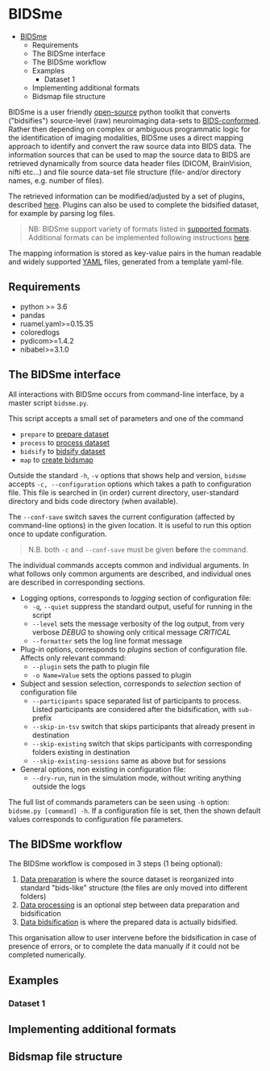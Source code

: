 # BIDSme

- [BIDSme](#bidsme)
  - [<a name="requirements"></a> Requirements](#-requirements)
  - [<a name="interface"></a> The BIDSme interface](#-the-bidsme-interface)
  - [<a name="workflow"> </a>The BIDSme workflow](#-the-bidsme-workflow)
  - [<a name="examples"></a>Examples](#examples)
    - [<a name="ex1"></a>Dataset 1](#dataset-1)
  - [<a name="new_formats"></a>Implementing additional formats](#implementing-additional-formats)
  - [<a name="bidsmap"></a>Bidsmap file structure](#bidsmap-file-structure)


BIDSme is a user friendly
[open-source](https://gitlab.uliege.be/CyclotronResearchCentre/Public/bidstools/bidsme/bidsme)
python toolkit that converts ("bidsifies") source-level (raw) neuroimaging 
data-sets to [BIDS-conformed](https://bids-specification.readthedocs.io/en/stable).
Rather then depending on complex or ambiguous programmatic logic for the 
identification of imaging modalities, BIDSme uses a direct mapping approach to 
identify and convert the raw source data into BIDS data. The information sources 
that can be used to map the source data to BIDS are retrieved dynamically from 
source data header files (DICOM, BrainVision, nifti etc...) and file source data-set 
file structure (file- and/or directory names, e.g. number of files).

The retrieved information can be modified/adjusted by a set of plugins, 
described [here](#plugins). Plugins can also be used to complete the bidsified 
dataset, for example by parsing log files. 

> NB: BIDSme support variety of formats listed in [supported formats](#formats). 
Additional formats can be implemented following instructions [here](#new_formats).

The mapping information is stored as key-value pairs in the human readable and 
widely supported [YAML](http://yaml.org/) files, generated from a template yaml-file.

## <a name="requirements"></a> Requirements
- python >= 3.6
- pandas
- ruamel.yaml>=0.15.35
- coloredlogs
- pydicom>=1.4.2
- nibabel>=3.1.0

## <a name="interface"></a> The BIDSme interface

All interactions with BIDSme occurs from command-line interface, by a master script `bidsme.py`.

This script accepts a small set of parameters and one of the command 

- `prepare` to [prepare dataset](./doc/00_data_preparation.md#wf_prep)
- `process` to [process dataset](./doc/00_data_preparation.md#wf_process)
- `bidsify` to [bidsify dataset](./doc/10_data_bidsification.md#wf_bids)
- `map` to [create bidsmap](./doc/10_data_bidsification.md#wf_map)

Outside the standard `-h`, `-v` options that shows help and version, `bidsme` accepts 
`-c, --configuration` options which takes a path to configuration file. 
This file is searched in (in order) current directory, user-standard directory and 
bids code directory (when available).

The `--conf-save` switch saves the current configuration (affected by command-line
options) in the given location. It is useful to run this option once to update configuration.

> N.B. both `-c` and `--conf-save` must be given **before** the command.

The individual commands accepts common and individual arguments. 
In what follows only common arguments are described, and individual ones are 
described in corresponding sections.

- <a name="gen_cli"></a>Logging options, corresponds to *logging* section of configuration file:
    *  `-q`, `--quiet` suppress the standard output, useful for running in the script
    * `--level` sets the message verbosity of the log output, from very verbose *DEBUG*
    to showing only critical message *CRITICAL*
    * `--formatter` sets the log line format message 
- Plug-in options, corresponds to *plugins* section of configuration file. Affects only
relevant command: 
    * `--plugin` sets the path to plugin file
    * `-o Name=Value` sets the options passed to plugin
- Subject and session selection, corresponds to *selection* section of configuration file
    * `--participants` space separated list of participants to process. Listed participants
    are considered after the bidsification, with `sub-` prefix
    * `--skip-in-tsv` switch that skips participants that already present in destination
    * `--skip-existing` switch that skips participants with corresponding folders existing
    in destination
    * `--skip-existing-sessions` same as above but for sessions
- General options, non existing in configuration file:
    * `--dry-run`, run in the simulation mode, without writing anything outside the
    logs

The full list of commands parameters can be seen using `-h` option:
`bidsme.py [command] -h`.
If a configuration file is set, then the shown default values corresponds to configuration file
parameters.

## <a name="workflow"> </a>The BIDSme workflow

The BIDSme workflow is composed in 3 steps (1 being optional):

  1. [Data preparation](./doc/00_data_preparation.md#wf_prep) is where the source dataset is reorganized into standard "bids-like" structure (the files are only moved into different folders)
  2. [Data processing](./doc/00_data_preparation.md#-data-processing) is an optional step between data preparation and bidsification
  3. [Data bidsification](./doc/10_data_bidsification.md#data-bidsification) is where the prepared data is actually bidsified.

This organisation allow to user intervene before the bidsification in case of 
presence of errors, or to complete the data manually if it could not be completed numerically.


## <a name="examples"></a>Examples

### <a name="ex1"></a>Dataset 1

## <a name="new_formats"></a>Implementing additional formats

## <a name="bidsmap"></a>Bidsmap file structure
